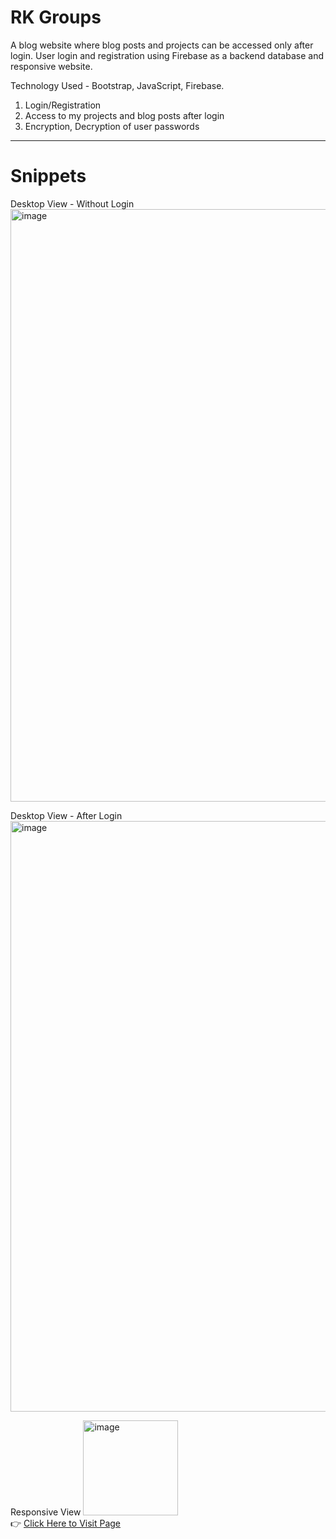# RK Groups
A blog website where blog posts and projects can be accessed only after login. User login
and registration using Firebase as a backend database and responsive website.

Technology Used - Bootstrap, JavaScript, Firebase.

1. Login/Registration
2. Access to my projects and blog posts after login
3. Encryption, Decryption of user passwords
---
# Snippets
Desktop View - Without Login
<img width="948" alt="image" src="https://github.com/kiran2023/RkGroups/assets/88279441/257e5042-f049-4262-8edf-72d05d2d84ac">

Desktop View - After Login
<img width="945" alt="image" src="https://github.com/kiran2023/RkGroups/assets/88279441/b7eaee5c-4ec6-458e-ad85-264c36655612">

Responsive View
<img width="152" alt="image" src="https://github.com/kiran2023/RkGroups/assets/88279441/30cb38ee-e068-4d61-836c-86bf8af5ce32">
<br>
👉 <a href="https://kiran2023.github.io/RkGroups" targert="_blank">Click Here to Visit Page</a>

